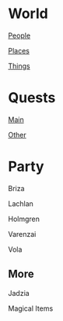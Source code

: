 # World
[People](https://lachlandog.github.io/TheWik/NPCs/Index)

[Places](https://lachlandog.github.io/TheWik/Places/Index)

[Things](https://lachlandog.github.io/TheWik/Things)

# Quests
[Main](https://lachlandog.github.io/TheWik/MainQuest)

[Other](https://lachlandog.github.io/TheWik/Quests/Index)

# Party
Briza

Lachlan

Holmgren

Varenzai

Vola

## More
Jadzia

Magical Items
